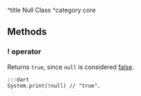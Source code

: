 ^title Null Class
^category core

## Methods

### **!** operator

Returns `true`, since `null` is considered [false](../control-flow.html#truth).

    :::dart
    System.print(!null) // "true".
